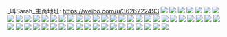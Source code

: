 _叫Sarah_主页地址: https://weibo.com/u/3626222493 
![](https://wx4.sinaimg.cn/mw2000/d823c39dly1h90y1uqmlgj22c02c04qq.jpg) 
![](https://wx4.sinaimg.cn/mw2000/d823c39dly1h90y1wbj6dj22c02c0e82.jpg) 
![](https://wx4.sinaimg.cn/mw2000/d823c39dly1h86oyjyy7fj22c02oke82.jpg) 
![](https://wx4.sinaimg.cn/mw2000/d823c39dly1h86oxngcjfj22801o0qv5.jpg) 
![](https://wx4.sinaimg.cn/mw2000/d823c39dly1h86oxokr0jj22c02e47wh.jpg) 
![](https://wx4.sinaimg.cn/mw2000/d823c39dly1h86oxqrjkcj20tu0tuwo1.jpg) 
![](https://wx4.sinaimg.cn/mw2000/d823c39dly1h7wmdgs7ztj22c02c01kz.jpg) 
![](https://wx4.sinaimg.cn/mw2000/d823c39dly1h7o9qi1jhaj20pz1aitm1.jpg) 
![](https://wx4.sinaimg.cn/mw2000/d823c39dly1h7o9qh7m4pj22c0340hdz.jpg) 
![](https://wx4.sinaimg.cn/mw2000/d823c39dly1h7o9qrvtqnj22bk2k5hdw.jpg) 
![](https://wx4.sinaimg.cn/mw2000/d823c39dly1h7o9qkvc4zj22c0285b2c.jpg) 
![](https://wx4.sinaimg.cn/mw2000/d823c39dly1h7o9r1ce2pj21sx0u00zt.jpg) 
![](https://wx4.sinaimg.cn/mw2000/d823c39dly1h7o9raj74rj20tu0tuwl0.jpg) 
![](https://wx4.sinaimg.cn/mw2000/d823c39dgy1h7f6esjwiwj20wi10q12c.jpg) 
![](https://wx4.sinaimg.cn/mw2000/d823c39dgy1h7f6etmc49j20vv0z9k2b.jpg) 
![](https://wx4.sinaimg.cn/mw2000/d823c39dgy1h7f6er3lcrj20wi10vn95.jpg) 
![](https://wx4.sinaimg.cn/mw2000/d823c39dly1h73jwk7oatj20sg0v4t8x.jpg) 
![](https://wx4.sinaimg.cn/mw2000/d823c39dly1h6usobwod3j215o2a0e82.jpg) 
![](https://wx4.sinaimg.cn/mw2000/d823c39dly1h6usohuow7j22hs2c07wh.jpg) 
![](https://wx4.sinaimg.cn/mw2000/d823c39dly1h6usodkkl8j215o2bc7wh.jpg) 
![](https://wx4.sinaimg.cn/mw2000/d823c39dly1h6uspkjohpj22c02xr4qs.jpg) 
![](https://wx4.sinaimg.cn/mw2000/d823c39dly1h6usokfiosj22c02c04qq.jpg) 
![](https://wx4.sinaimg.cn/mw2000/d823c39dly1h6uspipbf5j22c02upb2a.jpg) 
![](https://wx4.sinaimg.cn/mw2000/d823c39dly1h6usogcda9j22dr367k4d.jpg) 
![](https://wx4.sinaimg.cn/mw2000/d823c39dly1h6usoa7yasj22c02ofe82.jpg) 
![](https://wx4.sinaimg.cn/mw2000/d823c39dly1h6usr8wtq0j215o33447v.jpg) 
![](https://wx4.sinaimg.cn/mw2000/d823c39dly1h6usoqk79oj22c02bokjl.jpg) 
![](https://wx4.sinaimg.cn/mw2000/d823c39dly1h6usolpfihj22c0340qv6.jpg) 
![](https://wx4.sinaimg.cn/mw2000/d823c39dly1h6usorpcrtj22c02c0b2a.jpg) 
![](https://wx4.sinaimg.cn/mw2000/d823c39dly1h6uso8cescj22c0340x6p.jpg) 
![](https://wx4.sinaimg.cn/mw2000/d823c39dly1h6usot4yw4j22c02c0qv6.jpg) 
![](https://wx4.sinaimg.cn/mw2000/d823c39dly1h6usbs1vxzj215o2bcqv5.jpg) 
![](https://wx4.sinaimg.cn/mw2000/d823c39dly1h6usbqjmgpj215o2yjb2a.jpg) 
![](https://wx4.sinaimg.cn/mw2000/d823c39dly1h6usbu8sgnj215o2bchdt.jpg) 
![](https://wx4.sinaimg.cn/mw2000/d823c39dly1h6usbzzj08j22c0340kjm.jpg) 
![](https://wx4.sinaimg.cn/mw2000/d823c39dly1h6ure44rd8j22c02zr7wi.jpg) 
![](https://wx4.sinaimg.cn/mw2000/d823c39dly1h6l2kej3vvj209k08oq38.jpg) 
![](https://wx4.sinaimg.cn/mw2000/d823c39dly1h6l2khi53wj20tu0tut9k.jpg) 
![](https://wx4.sinaimg.cn/mw2000/d823c39dly1h6c28j7s49j23402c0u0x.jpg) 
![](https://wx4.sinaimg.cn/mw2000/b10c1bc2ly1h651bdsg5wj208c08c0sq.jpg) 
![](https://wx4.sinaimg.cn/mw2000/d823c39dly1h5ml4awn2qj215o29jb29.jpg) 
![](https://wx4.sinaimg.cn/mw2000/d823c39dly1h5ml4iy09hj215o2bcb29.jpg) 
![](https://wx4.sinaimg.cn/mw2000/d823c39dly1h5ml4mcalpj22c02c0h2h.jpg) 
![](https://wx4.sinaimg.cn/mw2000/d823c39dly1h5ml4ehwioj215o1qi1kx.jpg) 
![](https://wx4.sinaimg.cn/mw2000/d823c39dly1h5ml4p9wtzj22c02c07wi.jpg) 
![](https://wx4.sinaimg.cn/mw2000/d823c39dly1h5ml51g20qj22c0340npf.jpg) 
![](https://wx4.sinaimg.cn/mw2000/d823c39dly1h5ml4y0u0zj22c02c0kjl.jpg) 
![](https://wx4.sinaimg.cn/mw2000/d823c39dly1h5ml54dcx8j22c02c0qv5.jpg) 
![](https://wx4.sinaimg.cn/mw2000/d823c39dly1h5ml57znd6j23402c0npf.jpg) 
![](https://wx4.sinaimg.cn/mw2000/d823c39dly1h5ml489l2vj22c02c0qv5.jpg) 
![](https://wx4.sinaimg.cn/mw2000/d823c39dly1h46amqasgzj20wi0mhdnt.jpg) 
